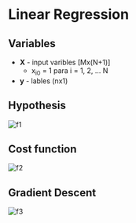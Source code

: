 # Linear Regression

## Variables
  - **X** - input varibles [Mx(N+1)]
    - x<sub>i0</sub> = 1 para i = 1, 2, ... N
  - **y** - lables (nx1)

## Hypothesis

![f1]

## Cost function

![f2]

## Gradient Descent

![f3]

[f1]: http://chart.apis.google.com/chart?cht=tx&chl=\mathbf{h}=\mathbf{h_\theta(X)}=\mathbf{X\theta}

[f2]: http://chart.apis.google.com/chart?cht=tx&chl=minJ(\mathbf{\theta})=\frac{1}{2m}(\mathbf{h-y})^2

[f3]: http://chart.apis.google.com/chart?cht=tx&chl=\mathbf{\theta}=\mathbf{\theta}-\frac{\alpha}{m}\mathbf{X}^T(\mathbf{h-y})
